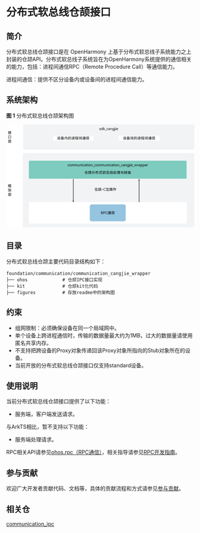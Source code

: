 # 分布式软总线仓颉接口

## 简介

分布式软总线仓颉接口是在 OpenHarmony 上基于分布式软总线子系统能力之上封装的仓颉API。分布式软总线子系统旨在为OpenHarmony系统提供的通信相关的能力，包括：进程间通信RPC（Remote Procedure Call）等通信能力。

进程间通信：提供不区分设备内或设备间的进程间通信能力。

## 系统架构

**图 1**  分布式软总线仓颉架构图

![](figures/communication_cangjie_wrapper_architecture.png)

## 目录

分布式软总线仓颉主要代码目录结构如下：

```
foundation/communication/communication_cangjie_wrapper
├── ohos             # 仓颉IPC接口实现
├── kit              # 仓颉kit化代码
├── figures          # 存放readme中的架构图
```

## 约束

- 组网限制：必须确保设备在同一个局域网中。
- 单个设备上跨进程通信时，传输的数据量最大约为1MB，过大的数据量请使用匿名共享内存。
- 不支持把跨设备的Proxy对象传递回该Proxy对象所指向的Stub对象所在的设备。
- 当前开放的分布式软总线仓颉接口仅支持standard设备。

## 使用说明

当前分布式软总线仓颉接口提供了以下功能：

- 服务端，客户端发送请求。

与ArkTS相比，暂不支持以下功能：

- 服务端处理请求。

RPC相关API请参见[ohos.rpc（RPC通信）](https://gitcode.com/openharmony-sig/arkcompiler_cangjie_ark_interop/blob/master/doc/API_Reference/source_zh_cn/apis/IPCKit/cj-apis-rpc.md)，相关指导请参见[RPC开发指南](https://gitcode.com/openharmony-sig/arkcompiler_cangjie_ark_interop/blob/master/doc/Dev_Guide/source_zh_cn/ipc/cj-ipc-rpc-overview.md)。

## 参与贡献

欢迎广大开发者贡献代码、文档等，具体的贡献流程和方式请参见[参与贡献](https://gitcode.com/openharmony/docs/blob/master/zh-cn/contribute/%E5%8F%82%E4%B8%8E%E8%B4%A1%E7%8C%AE.md)。

## 相关仓

[communication\_ipc](https://gitee.com/openharmony/communication_ipc/blob/master/README.md)
